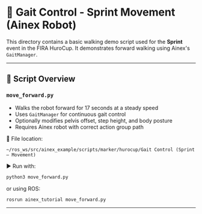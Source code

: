 # 🦿 Gait Control - Sprint Movement (Ainex Robot)

This directory contains a basic walking demo script used for the **Sprint** event in the FIRA HuroCup. It demonstrates forward walking using Ainex's `GaitManager`.

---

## 🚀 Script Overview

### `move_forward.py`

- Walks the robot forward for 17 seconds at a steady speed
- Uses `GaitManager` for continuous gait control
- Optionally modifies pelvis offset, step height, and body posture
- Requires Ainex robot with correct action group path

📍 File location:
```
~/ros_ws/src/ainex_example/scripts/marker/hurocup/Gait Control (Sprint – Movement)
```

▶️ Run with:
```bash
python3 move_forward.py
```
or using ROS:
```bash
rosrun ainex_tutorial move_forward.py
```

---
